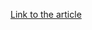 [Link to the article](https://www.welivesecurity.com/2014/11/12/korplug-military-targeted-attacks-afghanistan-tajikistan/)
